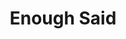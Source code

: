---
layout: page_store
id: 8
title: Enough Said
details: 
contributors: 
 - prikankshitm
facebookurl: 
permalink: /store/8
image: 8.png
---